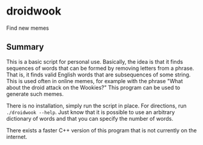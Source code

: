 # droidwook
Find new memes

## Summary
This is a basic script for personal use. Basically, the idea is that it finds
sequences of words that can be formed by removing letters from a phrase. That
is, it finds valid English words that are subsequences of some string. This is
used often in online memes, for example with the phrase "What about the droid
attack on the Wookies?" This program can be used to generate such memes.

There is no installation, simply run the script in place. For directions, run
`./droidwook --help`. Just know that it is possible to use an arbitrary
dictionary of words and that you can specify the number of words.

There exists a faster C++ version of this program that is not currently on the
internet.
